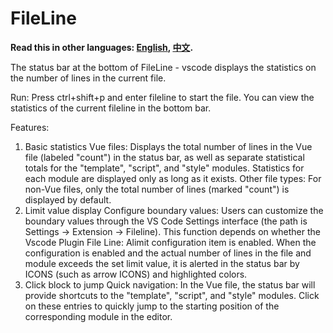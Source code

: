 # FileLine
**Read this in other languages: [English](README.md), [中文](README_zh.md).**

The status bar at the bottom of FileLine - vscode displays the statistics on the number of lines in the current file.

Run: Press ctrl+shift+p and enter fileline to start the file. You can view the statistics of the current fileline in the bottom bar.

Features:
1. Basic statistics
Vue files: Displays the total number of lines in the Vue file (labeled "count") in the status bar, as well as separate statistical totals for the "template", "script", and "style" modules. Statistics for each module are displayed only as long as it exists.
Other file types: For non-Vue files, only the total number of lines (marked "count") is displayed by default.
2. Limit value display
Configure boundary values: Users can customize the boundary values through the VS Code Settings interface (the path is Settings -> Extension -> Fileline). This function depends on whether the Vscode Plugin File Line: Alimit configuration item is enabled. When the configuration is enabled and the actual number of lines in the file and module exceeds the set limit value, it is alerted in the status bar by ICONS (such as arrow ICONS) and highlighted colors.
3. Click block to jump
Quick navigation: In the Vue file, the status bar will provide shortcuts to the "template", "script", and "style" modules. Click on these entries to quickly jump to the starting position of the corresponding module in the editor.

